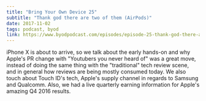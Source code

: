 ```yaml
---
title: "Bring Your Own Device 25"
subtitle: "Thank god there are two of them (AirPods)"
date: 2017-11-02
tags: podcast, byod
link: https://www.byodpodcast.com/episodes/episode-25-thank-god-there-are-two-of-them-airpods/4/11/2017
---
```

 iPhone X is about to arrive, so we talk about the early hands-on and why Apple's PR change with "Youtubers you never heard of" was a great move, instead of doing the same thing with the "traditional" tech review scene, and in general how reviews are being mostly consumed today. We also touch about Touch ID's tech, Apple's supply channel in regards to Samsung and Qualcomm. Also, we had a live quarterly earning information for Apple's amazing Q4 2016 results.
